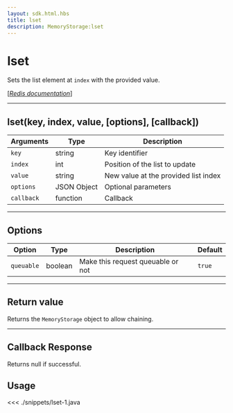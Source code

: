 ```yaml
---
layout: sdk.html.hbs
title: lset
description: MemoryStorage:lset
---
```


# lset

Sets the list element at `index` with the provided value.

[[_Redis documentation_]](https://redis.io/commands/lset)

---

## lset(key, index, value, [options], [callback])

| Arguments  | Type        | Description                          |
| ---------- | ----------- | ------------------------------------ |
| `key`      | string      | Key identifier                       |
| `index`    | int         | Position of the list to update       |
| `value`    | string      | New value at the provided list index |
| `options`  | JSON Object | Optional parameters                  |
| `callback` | function    | Callback                             |

---

## Options

| Option     | Type    | Description                       | Default |
| ---------- | ------- | --------------------------------- | ------- |
| `queuable` | boolean | Make this request queuable or not | `true`  |

---

## Return value

Returns the `MemoryStorage` object to allow chaining.

---

## Callback Response

Returns null if successful.

## Usage

<<< ./snippets/lset-1.java
